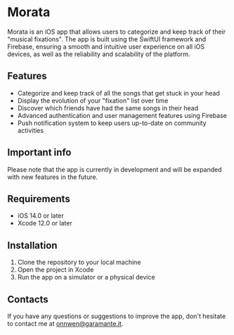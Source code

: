 # Morata
Morata is an iOS app that allows users to categorize and keep track of their "musical fixations". The app is built using the SwiftUI framework and Firebase, ensuring a smooth and intuitive user experience on all iOS devices, as well as the reliability and scalability of the platform.

## Features
- Categorize and keep track of all the songs that get stuck in your head
- Display the evolution of your "fixation" list over time
- Discover which friends have had the same songs in their head
- Advanced authentication and user management features using Firebase
- Push notification system to keep users up-to-date on community activities

## Important info
Please note that the app is currently in development and will be expanded with new features in the future.

## Requirements
- iOS 14.0 or later
- Xcode 12.0 or later

## Installation
1. Clone the repository to your local machine
2. Open the project in Xcode
3. Run the app on a simulator or a physical device

## Contacts
If you have any questions or suggestions to improve the app, don't hesitate to contact me at onnwen@garamante.it.
